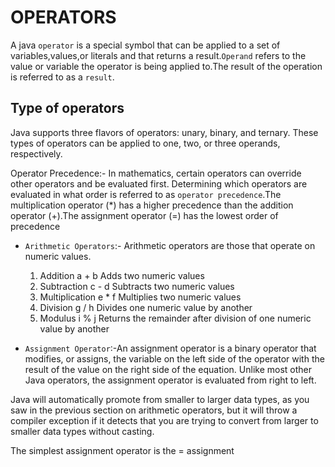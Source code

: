 # OPERATORS

A java `operator` is a special symbol that can be applied to a set of variables,values,or literals and that returns a result.`Operand` refers to the value or variable the operator is being applied to.The result of the operation is referred to as a `result`.

## Type of operators

Java supports three flavors of operators: unary, binary, and ternary. These types of operators can be applied to one, two, or three operands, respectively.

Operator Precedence:- In mathematics, certain operators can override other operators and be evaluated first. Determining which operators are evaluated in what order is referred to as `operator precedence`.The multiplication operator (*) has a higher precedence than the addition operator (+).The assignment operator (=) has the lowest order of precedence

- `Arithmetic Operators`:- Arithmetic operators are those that operate on numeric values.
   1. Addition a + b Adds two numeric values
   2. Subtraction c -­ d Subtracts two numeric values
   3. Multiplication e * f Multiplies two numeric values
   4. Division g / h Divides one numeric value by another
   5. Modulus i % j Returns the remainder after division of one numeric value by another

- `Assignment Operator`:-An assignment operator is a binary operator that modifies, or assigns, the variable on the left side of the operator with the result of the value on the right side of the equation. Unlike most other Java operators, the assignment operator is evaluated from right to left.

Java will automatically promote from smaller to larger data types, as you saw in the previous section on arithmetic operators, but it will throw a compiler exception if it detects that you are trying to convert from larger to smaller data types without casting.

The simplest assignment operator is the = assignment
